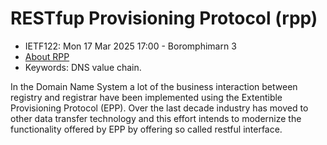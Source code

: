 # RESTfup Provisioning Protocol (rpp)
* <IETFschedule>IETF122: Mon 17 Mar 2025 17:00 - Boromphimarn 3</IETFschedule>
* [About RPP](https://datatracker.ietf.org/group/rpp/about/)
* Keywords: DNS value chain.


In the Domain Name System a lot of the business interaction between registry and registrar have been implemented using the Extentible Provisioning Protocol (EPP). Over the last decade industry has moved to other data transfer technology and this effort intends to modernize the functionality offered by EPP by offering so called restful interface. 

